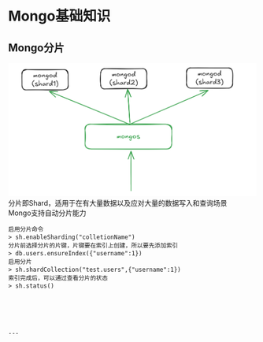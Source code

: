 
# Mongo基础知识
## Mongo分片
![img.png](img.png)
分片即Shard，适用于在有大量数据以及应对大量的数据写入和查询场景  
Mongo支持自动分片能力
~~~
启用分片命令
> sh.enableSharding("colletionName")
分片前选择分片的片键，片键要在索引上创建，所以要先添加索引
> db.users.ensureIndex({"username":1})
启用分片
> sh.shardCollection("test.users",{"username":1})
索引完成后，可以通过查看分片的状态
> sh.status()





---
